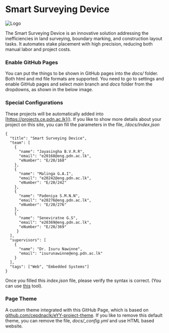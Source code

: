 # Smart Surveying Device

![Logo](docs/images/rover.jpg "This is the logo")

The Smart Surveying Device is an innovative solution addressing the inefficiencies in land surveying, boundary marking, and construction layout tasks. It automates stake placement with high precision, reducing both manual labor and project costs.

### Enable GitHub Pages

You can put the things to be shown in GitHub pages into the _docs/_ folder. Both html and md file formats are supported. You need to go to settings and enable GitHub pages and select _main_ branch and _docs_ folder from the dropdowns, as shown in the below image.


### Special Configurations

These projects will be automatically added into [https://projects.ce.pdn.ac.lk](). If you like to show more details about your project on this site, you can fill the parameters in the file, _/docs/index.json_

```
{
  "title": "Smart Surveying Device",
  "team": [
    {
      "name": "Jayasingha B.V.R.R",
      "email": "e20168@eng.pdn.ac.lk",
      "eNumber": "E/20/168"
    },
    {
      "name": "Malinga G.A.I",
      "email": "e20242@eng.pdn.ac.lk",
      "eNumber": "E/20/242"
    },
    {
      "name": "Padeniya S.M.N.N",
      "email": "e20276@eng.pdn.ac.lk",
      "eNumber": "E/20/276"
    },
    {
      "name": "Seneviratne G.S",
      "email": "e20369@eng.pdn.ac.lk",
      "eNumber": "E/20/369"
     }
  ],
  "supervisors": [
    {
      "name": "Dr. Isuru Nawinne",
      "email": "isurunawinne@eng.pdn.ac.lk"
    }
  ],
  "tags": ["Web", "Embedded Systems"]
}
```

Once you filled this _index.json_ file, please verify the syntax is correct. (You can use [this](https://jsonlint.com/) tool).

### Page Theme

A custom theme integrated with this GitHub Page, which is based on [github.com/cepdnaclk/eYY-project-theme](https://github.com/cepdnaclk/eYY-project-theme). If you like to remove this default theme, you can remove the file, _docs/\_config.yml_ and use HTML based website.
